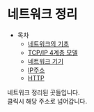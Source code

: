 # 네트워크 정리

* 목차
    * [네트워크의 기초](https://github.com/Hasegos/Study_CS/blob/master/Computer%20Science/NetWork/NetWork%20Basic.md)
    * [TCP/IP 4계층 모델]()
    * [네트워크 기기]()
    * [IP주소]()
    * [HTTP]()

네트워크 정리된 곳들입니다.  
클릭시 해당 주소로 넘어갑니다.